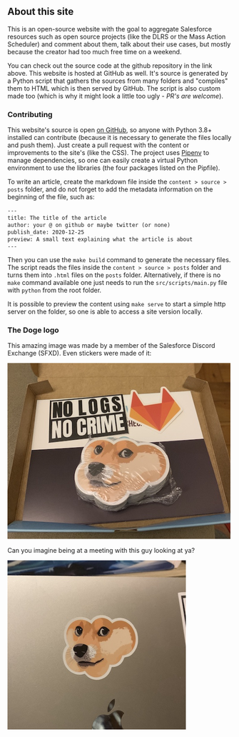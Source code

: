 ## About this site

This is an open-source website with the goal to aggregate Salesforce resources such as open source projects (like the DLRS or the Mass Action Scheduler) and comment about them, talk about their use cases, but mostly because the creator had too much free time on a weekend.

You can check out the source code at the github repository in the link above. This website is hosted at GitHub as well. It's source is generated by a Python script that gathers the sources from many folders and "compiles" them to HTML which is then served by GitHub. The script is also custom made too (which is why it might look a little too ugly - *PR's are welcome*).

### Contributing

This website's source is open [on GitHub](https://github.com/Dogeforce/dogeforce.github.io/), so anyone with Python 3.8+ installed can contribute (because it is necessary to generate the files locally and push them). Just create a pull request with the content or improvements to the site's (like the CSS). The project uses [Pipenv](https://pipenv.pypa.io/en/latest/) to manage dependencies, so one can easily create a virtual Python environment to use the libraries (the four packages listed on the Pipfile).

To write an article, create the markdown file inside the `content > source > posts` folder, and do not forget to add the metadata information on the beginning of the file, such as:

    ---
    title: The title of the article
    author: your @ on github or maybe twitter (or none)
    publish_date: 2020-12-25
    preview: A small text explaining what the article is about
    ---

Then you can use the `make build` command to generate the necessary files. The script reads the files inside the `content > source > posts` folder and turns them into `.html` files on the `posts` folder. Alternatively, if there is no `make` command available one just needs to run the `src/scripts/main.py` file with `python` from the root folder.

It is possible to preview the content using `make serve` to start a simple http server on the folder, so one is able to access a site version locally.

### The Doge logo

This amazing image was made by a member of the Salesforce Discord Exchange (SFXD). Even stickers were made of it:

![](/images/no_logs_no_crime.jpg)

Can you imagine being at a meeting with this guy looking at ya?

![](/images/sticker_on_laptop.jpg)